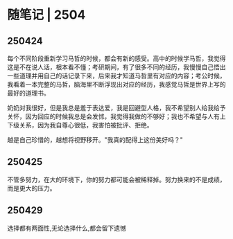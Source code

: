 # 随笔记 | 2504

## 250424
每个不同阶段重新学习马哲的时候，都会有新的感受。高中的时候学马哲，我觉得这是不在说人话，根本看不懂；考研期间，有了很多不同的经历，我慢慢自己悟出一些道理并用自己的话记录下来，后来我才知道马哲里有对应的内容；考公时候，我看着一本完整的马哲，脑海里不断浮现出对应的经历，我感觉马哲是世界上写的最好的道理书。

奶奶对我很好，但是我总是羞于表达爱，我是回避型人格，我不希望别人给我给予关怀，因为回应的时候我总是会发怵，我觉得我做的不够好；我也不希望与人有上下级关系，因为我自尊心很低，我害怕被批评、拒绝。

越是自己珍惜的，越想将视野移开。"我真的配得上这份美好吗？"

## 250425

不管多努力，在大的环境下，你的努力都可能会被稀释掉。努力换来的不是成绩，而是更大的压力。

## 250429

选择都有两面性,无论选择什么,都会留下遗憾